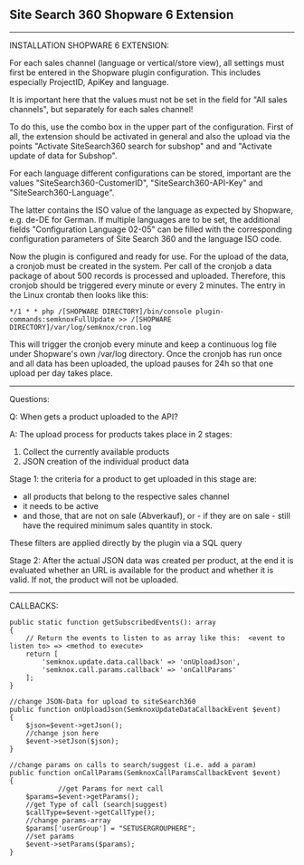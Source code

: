 ## Site Search 360 Shopware 6 Extension
***

INSTALLATION SHOPWARE 6 EXTENSION:

For each sales channel (language or vertical/store view), all settings must first be entered in the Shopware plugin configuration. This includes especially ProjectID, ApiKey and language.

It is important here that the values must not be set in the field for "All sales channels", but separately for each sales channel!

To do this, use the combo box in the upper part of the configuration. First of all, the extension should be activated in general and also the upload via the points 
"Activate SiteSearch360 search for subshop" and 
and
"Activate update of data for Subshop".

For each language different configurations can be stored, important are the values "SiteSearch360-CustomerID", "SiteSearch360-API-Key" and "SiteSearch360-Language".

The latter contains the ISO value of the language as expected by Shopware, e.g. de-DE for German. If multiple languages are to be set, the additional fields "Configuration Language 02-05" can be filled with the corresponding configuration parameters of Site Search 360 and the language ISO code.

Now the plugin is configured and ready for use. For the upload of the data, a cronjob must be created in the system. Per call of the cronjob a data package of about 500 records is processed and uploaded. Therefore, this cronjob should be triggered every minute or every 2 minutes. The entry in the Linux crontab then looks like this:

    */1 * * php /[SHOPWARE DIRECTORY]/bin/console plugin-commands:semknoxFullUpdate >> /[SHOPWARE DIRECTORY]/var/log/semknox/cron.log

This will trigger the cronjob every minute and keep a continuous log file under Shopware's own /var/log directory. Once the cronjob has run once and all data has been uploaded, the upload pauses for 24h so that one upload per day takes place.

***
Questions:

Q: When gets a product uploaded to the API?

A: The upload process for products takes place in 2 stages:

1. Collect the currently available products
2. JSON creation of the individual product data

Stage 1: the criteria for a product to get uploaded in this stage are:

* all products that belong to the respective sales channel
* it needs to be active
* and those, that are not on sale (Abverkauf), or - if they are on sale - still have the required minimum sales quantity in stock.

These filters are applied directly by the plugin via a SQL query

Stage 2: After the actual JSON data was created per product, at the end it is evaluated whether an URL is available for the product and whether it is valid. If not, the product will not be uploaded.


***
CALLBACKS:



    public static function getSubscribedEvents(): array
    {
        // Return the events to listen to as array like this:  <event to listen to> => <method to execute>
        return [
            'semknox.update.data.callback' => 'onUploadJson',
            'semknox.call.params.callback' => 'onCallParams'
        ];
    }
   
    //change JSON-Data for upload to siteSearch360
    public function onUploadJson(SemknoxUpdateDataCallbackEvent $event)
    {          
        $json=$event->getJson();
        //change json here
        $event->setJson($json);
    }
   
    //change params on calls to search/suggest (i.e. add a param)
    public function onCallParams(SemknoxCallParamsCallbackEvent $event)
    {
                //get Params for next call
        $params=$event->getParams();
        //get Type of call (search|suggest)
        $callType=$event->getCallType();
        //change params-array
        $params['userGroup'] = "SETUSERGROUPHERE";
        //set params
        $event->setParams($params);
    }
   